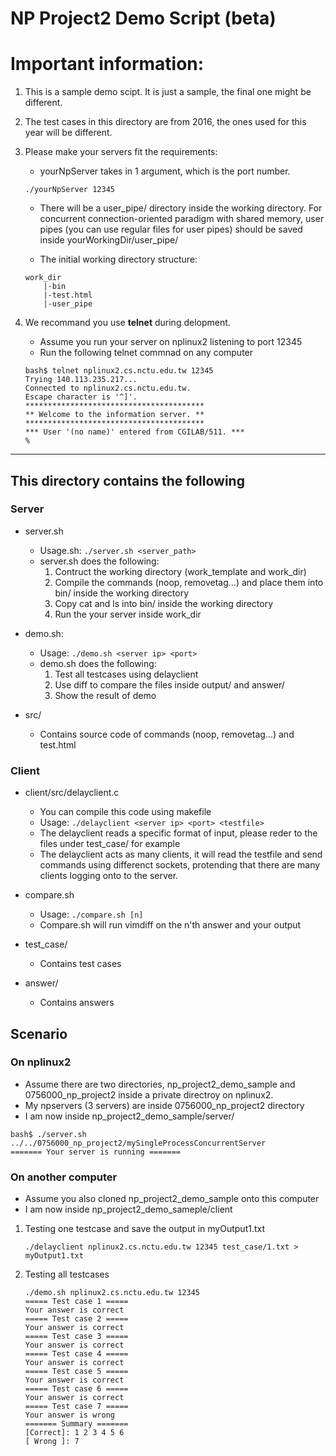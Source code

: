 # NP Project2 Demo Script (beta)

# Important information:

1. This is a sample demo scipt. It is just a sample, the final one might be different.

2. The test cases in this directory are from 2016, the ones used for this year will be different.

3. Please make your servers fit the requirements:

   - yourNpServer takes in 1 argument, which is the port number.

   ```
   ./yourNpServer 12345
   ```

   - There will be a user_pipe/ directory inside the working directory. For concurrent connection-oriented paradigm with shared memory, user pipes (you can use regular files for user pipes) should be saved inside yourWorkingDir/user_pipe/

   - The initial working directory structure:

   ```
   work_dir
       |-bin
       |-test.html
       |-user_pipe
   ```

4. We recommand you use <b>telnet</b> during delopment.
   - Assume you run your server on nplinux2 listening to port 12345
   - Run the following telnet commnad on any computer
   ```
   bash$ telnet nplinux2.cs.nctu.edu.tw 12345
   Trying 140.113.235.217...
   Connected to nplinux2.cs.nctu.edu.tw.
   Escape character is '^]'.
   ****************************************
   ** Welcome to the information server. **
   ****************************************
   *** User '(no name)' entered from CGILAB/511. ***
   %
   ```

---

## This directory contains the following

### Server

- server.sh

  - Usage.sh: `./server.sh <server_path>`
  - server.sh does the following:
    1. Contruct the working directory (work_template and work_dir)
    2. Compile the commands (noop, removetag...) and place them into bin/ inside the working directory
    3. Copy cat and ls into bin/ inside the working directory
    4. Run the your server inside work_dir

- demo.sh:

  - Usage: `./demo.sh <server ip> <port>`
  - demo.sh does the following:
    1. Test all testcases using delayclient
    2. Use diff to compare the files inside output/ and answer/
    3. Show the result of demo

- src/
  - Contains source code of commands (noop, removetag...) and test.html

### Client

- client/src/delayclient.c

  - You can compile this code using makefile
  - Usage: `./delayclient <server ip> <port> <testfile>`
  - The delayclient reads a specific format of input, please reder to the files under test_case/ for example
  - The delayclient acts as many clients, it will read the testfile and send commands using differenct sockets, protending that there are many clients logging onto to the server.

- compare.sh

  - Usage: `./compare.sh [n]`
  - Compare.sh will run vimdiff on the n'th answer and your output

- test_case/

  - Contains test cases

- answer/

  - Contains answers

## Scenario

### On nplinux2

- Assume there are two directories, np_project2_demo_sample and 0756000_np_project2 inside a private directroy on nplinux2.
- My npservers (3 servers) are inside 0756000_np_project2 directory
- I am now inside np_project2_demo_sample/server/

```
bash$ ./server.sh ../../0756000_np_project2/mySingleProcessConcurrentServer
======= Your server is running =======
```

### On another computer

- Assume you also cloned np_project2_demo_sample onto this computer
- I am now inside np_project2_demo_sameple/client

1. Testing one testcase and save the output in myOutput1.txt
   ```
   ./delayclient nplinux2.cs.nctu.edu.tw 12345 test_case/1.txt > myOutput1.txt
   ```
2. Testing all testcases
   ```
   ./demo.sh nplinux2.cs.nctu.edu.tw 12345
   ===== Test case 1 =====
   Your answer is correct
   ===== Test case 2 =====
   Your answer is correct
   ===== Test case 3 =====
   Your answer is correct
   ===== Test case 4 =====
   Your answer is correct
   ===== Test case 5 =====
   Your answer is correct
   ===== Test case 6 =====
   Your answer is correct
   ===== Test case 7 =====
   Your answer is wrong
   ======= Summary =======
   [Correct]: 1 2 3 4 5 6
   [ Wrong ]: 7
   ```
